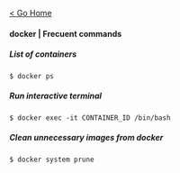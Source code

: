 [< Go Home](../README.md)

#### docker | Frecuent commands

##### List of containers
```
$ docker ps
```

##### Run interactive terminal
```
$ docker exec -it CONTAINER_ID /bin/bash
```

##### Clean unnecessary images from docker
```
$ docker system prune
```
